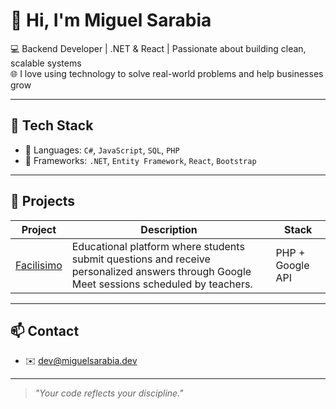 # 👋 Hi, I'm Miguel Sarabia

💻 Backend Developer | .NET & React | Passionate about building clean, scalable systems  
🌐 I love using technology to solve real-world problems and help businesses grow

---

## 🔧 Tech Stack

- 🧠 Languages: `C#`, `JavaScript`, `SQL`, `PHP`
- 💼 Frameworks: `.NET`, `Entity Framework`, `React`, `Bootstrap`

---

## 🚀 Projects

| Project | Description | Stack |
|--------|-------------|-------|
| [Facilisimo](https://github.com/miguelsarabia-dev/facilisimo)  | Educational platform where students submit questions and receive personalized answers through Google Meet sessions scheduled by teachers. | PHP + Google API |


---

## 📫 Contact

- ✉️ dev@miguelsarabia.dev  

---
> *"Your code reflects your discipline."*

